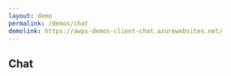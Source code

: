 ```yaml
---
layout: demo
permalink: /demos/chat
demolink: https://awps-demos-client-chat.azurewebsites.net/
---
```


## Chat